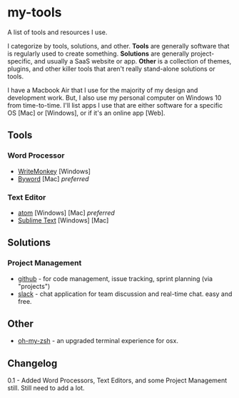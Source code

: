# my-tools
A list of tools and resources I use. 

I categorize by tools, solutions, and other. **Tools** are generally software that is regularly used to create something. **Solutions** are generally project-specific, and usually a SaaS website or app. **Other** is a collection of themes, plugins, and other killer tools that aren't really stand-alone solutions or tools.

I have a Macbook Air that I use for the majority of my design and development work. But, I also use my personal computer on Windows 10 from time-to-time. I'll list apps I use that are either software for a specific OS [Mac] or [Windows], or if it's an online app [Web].

## Tools
### Word Processor
* [WriteMonkey](http://writemonkey.com) [Windows] 
* [Byword](https://bywordapp.com/) [Mac] *preferred*

### Text Editor
* [atom](https://atom.io/) [Windows] [Mac] *preferred*
* [Sublime Text](https://www.sublimetext.com/) [Windows] [Mac]

## Solutions

### Project Management
* [github](http://www.github.com) - for code management, issue tracking, sprint planning (via "projects")
* [slack](https://slack.com/) - chat application for team discussion and real-time chat. easy and free.


## Other
* [oh-my-zsh](http://ohmyz.sh/) - an upgraded terminal experience for osx.

## Changelog
0.1 - Added Word Processors, Text Editors, and some Project Management still. Still need to add a lot.
